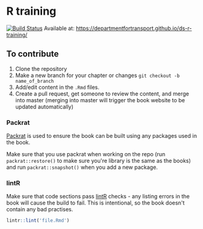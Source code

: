 # R training

[![Build Status](https://travis-ci.org/departmentfortransport/ds-r-training.svg?branch=book_setup)](https://travis-ci.org/departmentfortransport/ds-r-training) Available at: https://departmentfortransport.github.io/ds-r-training/

## To contribute

1. Clone the repository
2. Make a new branch for your chapter or changes `git checkout -b name_of_branch`
3. Add/edit content in the `.Rmd` files. 
4. Create a pull request, get someone to review the content, and merge into master (merging into master will trigger the book website to be updated automatically)

### Packrat

[Packrat](https://github.com/rstudio/packrat) is used to ensure the book can be built using any packages used in the book. 

Make sure that you use packrat when working on the repo (run `packrat::restore()` to make sure you're library is the same as the books) and run `packrat::snapshot()` when you add a new package.

### **lintR**

Make sure that code sections pass [lintR](https://github.com/jimhester/lintr) checks - any listing errors in the book will cause the build to fail. This is intentional, so the book doesn't contain any bad practises. 

```R
lintr::lint('file.Rmd')
```

